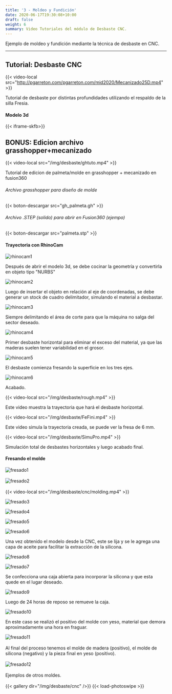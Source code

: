 ```yaml
---
title: '3 - Moldeo y Fundición'
date: 2020-06-17T19:30:08+10:00
draft: false
weight: 6
summary: Video Tutoriales del módulo de Desbaste CNC.
---
```


Ejemplo de moldeo y fundición mediante la técnica de desbaste en CNC. 

---

## Tutorial: Desbaste CNC


{{< video-local src="http://pgarreton.com/pgarreton.com/mid2020/Mecanizado25D.mp4" >}}

Tutorial de desbaste por distintas profundidades utilizando el respaldo de la silla Fresia.

#### Modelo 3d

{{< iframe-skfb>}}

## BONUS: Edicion archivo grasshopper+mecanizado

{{< video-local src="/img/desbaste/ghtuto.mp4" >}}

Tutorial de edicion de palmeta/molde en grasshopper + mecanizado en fusion360

###### Archivo grasshopper para diseño de molde

{{< boton-descargar src="gh_palmeta.gh" >}}

###### Archivo .STEP (solido) para abrir en Fusion360 (ejempo)

{{< boton-descargar src="palmeta.stp" >}}

#### Trayectoria con RhinoCam

![rhinocam1](/img/desbaste/RHI4.png)

Después de abrir el modelo 3d, se debe cocinar la geometría y convertirla en objeto tipo "NURBS"

![rhinocam2](/img/desbaste/RHI6.png)

Luego de insertar el objeto en relación al eje de coordenadas, se debe generar un stock de cuadro delimitador, simulando el material a desbastar.

![rhinocam3](/img/desbaste/RHI2.png)

Siempre delimitando el área de corte para que la máquina no salga del sector deseado.

![rhinocam4](/img/desbaste/RHI5.png)

Primer desbaste horizontal para eliminar el exceso del material, ya que las maderas suelen tener variabilidad en el grosor.

![rhinocam5](/img/desbaste/RHI3.png)

El desbaste comienza fresando la superficie en los tres ejes.

![rhinocam6](/img/desbaste/RHI1.png)

Acabado.

{{< video-local src="/img/desbaste/rough.mp4" >}}

Este video muestra la trayectoria que hará el desbaste horizontal.

{{< video-local src="/img/desbaste/FeFini.mp4" >}}

Este video simula la trayectoria creada, se puede ver la fresa de 6 mm.

{{< video-local src="/img/desbaste/SimuPro.mp4" >}}

Simulación total de desbastes horizontales y luego acabado final.

#### Fresando el molde

![fresado1](/img/desbaste/cnc/mold1.jpg)
\
\
![fresado2](/img/desbaste/cnc/mold2.jpg)
\
\
{{< video-local src="/img/desbaste/cnc/molding.mp4" >}}

![fresado3](/img/desbaste/cnc/mold3.jpg)

![fresado4](/img/desbaste/cnc/mold4.jpg)

![fresado5](/img/desbaste/cnc/mold5.jpg)

![fresado6](/img/desbaste/cnc/mold6.jpg)

Una vez obtenido el modelo desde la CNC, este se lija y se le agrega una capa de aceite para facilitar la extracción de la silicona.

![fresado8](/img/desbaste/cnc/mold8.jpg)

![fresado7](/img/desbaste/cnc/mold7.jpg)

Se confecciona una caja abierta para incorporar la silicona y que esta quede en el lugar deseado.


![fresado9](/img/desbaste/cnc/mold9.jpg)

Luego de 24 horas de reposo se remueve la caja.

![fresado10](/img/desbaste/cnc/mold10.jpg)

En este caso se realizó el positivo del molde con yeso, material que demora aproximadamente una hora en fraguar.

![fresado11](/img/desbaste/cnc/mold11.jpg)
\
\
Al final del proceso tenemos el molde de madera (positivo), el molde de silicona (negativo) y la pieza final en yeso (positivo).
\
\
![fresado12](/img/desbaste/cnc/mold12.jpg)
\
\
Ejemplos de otros moldes.
\
\
{{< gallery dir="/img/desbaste/cnc" />}} {{< load-photoswipe >}}